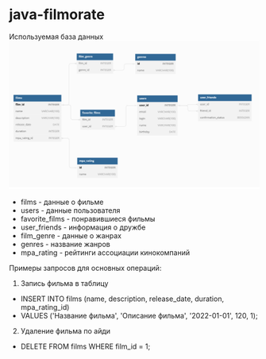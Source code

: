 # java-filmorate


Используемая база данных
![Схема базы данных](https://github.com/Vexvl/java-filmorate/raw/main/table.png)


- films - данные о фильме
- users - данные пользователя
- favorite_films - понравившиеся фильмы
- user_friends - информация о дружбе
- film_genre - данные о жанрах
- genres - название жанров
- mpa_rating - рейтинги ассоциации кинокомпаний

Примеры запросов для основных операций:

1) Запись фильма в таблицу
- INSERT INTO films (name, description, release_date, duration, mpa_rating_id)
- VALUES ('Название фильма', 'Описание фильма', '2022-01-01', 120, 1);

2) Удаление фильма по айди
- DELETE FROM films WHERE film_id = 1;
